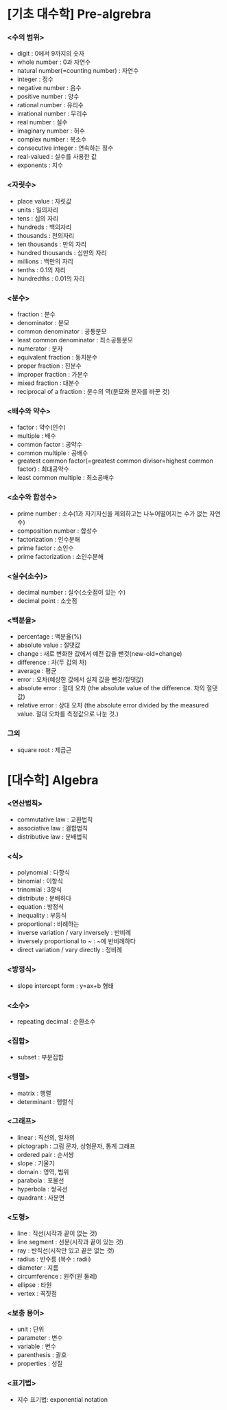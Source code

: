 # [기초 대수학] Pre-algrebra
### <수의 범위>
- digit : 0에서 9까지의 숫자
- whole number : 0과 자연수
- natural number(=counting number) : 자연수
- integer : 정수
- negative number : 음수 
- positive number : 양수
- rational number : 유리수
- irrational number : 무리수
- real number : 실수
- imaginary number : 허수
- complex number : 복소수
- consecutive integer : 연속하는 정수
- real-valued : 실수를 사용한 값
- exponents : 지수
 
### <자릿수>
- place value : 자릿값
- units : 일의자리
- tens : 십의 자리
- hundreds : 백의자리
- thousands : 천의자리
- ten thousands : 만의 자리
- hundred thousands : 십만의 자리
- millions : 백만의 자리
- tenths : 0.1의 자리
- hundredths : 0.01의 자리

### <분수>
- fraction : 분수
- denominator : 분모
- common denominator : 공통분모
- least common denominator : 최소공통분모
- numerator : 분자
- equivalent fraction : 동치분수
- proper fraction : 진분수
- improper fraction : 가분수
- mixed fraction : 대분수
- reciprocal of a fraction : 분수의 역(분모와 분자를 바꾼 것)

### <배수와 약수>
- factor : 약수(인수)
- multiple : 배수
- common factor : 공약수
- common multiple : 공배수
- greatest common factor(=greatest common divisor=highest common factor) : 최대공약수
- least common multiple : 최소공배수
 
### <소수와 합성수>
- prime number : 소수(1과 자기자신을 제외하고는 나누어떨어지는 수가 없는 자연수)
- composition number : 합성수
- factorization : 인수분해
- prime factor : 소인수
- prime factorization : 소인수분해

### <실수(소수)>
- decimal number : 실수(소숫점이 있는 수)
- decimal point : 소숫점
 
### <백분율>
- percentage : 백분율(%)
- absolute value : 절댓값
- change : 새로 변화한 값에서 예전 값을 뺀것(new-old=change)
- difference : 차(두 값의 차)
- average : 평균
- error : 오차(예상한 값에서 실제 값을 뺀것/절댓값)
- absolute error : 절대 오차 (the absolute value of the difference. 차의 절댓값)
- relative error : 상대 오차 (the absolute error divided by the measured value. 절대 오차를 측정값으로 나눈 것.)

### 그외
- square root : 제곱근

# [대수학] Algebra 
### <연산법칙>
- commutative law : 교환법칙
- associative law : 결합법칙
- distributive law : 분배법칙

### <식>
- polynomial : 다항식
- binomial : 이항식
- trinomial : 3항식
- distribute : 분배하다
- equation : 방정식
- inequality : 부등식
- proportional : 비례하는
- inverse variation / vary inversely : 반비례
- inversely proportional to ~ : ~에 반비례하다
- direct variation / vary directly : 정비례

### <방정식>
- slope intercept form : y=ax+b 형태

### <소수>
- repeating decimal : 순환소수

### <집합>
- subset : 부분집합

### <행렬>
- matrix : 행렬
- determinant : 행렬식

### <그래프>
- linear : 직선의, 일차의
- pictograph : 그림 문자, 상형문자, 통계 그래프
- ordered pair : 순서쌍
- slope : 기울기
- domain : 영역, 범위
- parabola : 포물선
- hyperbola : 쌍곡선
- quadrant : 사분면

### <도형>
- line : 직선(시작과 끝이 없는 것)
- line segment : 선분(시작과 끝이 있는 것)
- ray : 반직선(시작만 있고 끝은 없는 것)
- radius : 반수름 (복수 : radii)
- diameter : 지름
- circumference : 원주(원 둘레)
- ellipse : 타원
- vertex : 꼭짓점

### <보충 용어>
- unit : 단위
- parameter : 변수
- variable : 변수
- parenthesis : 괄호
- properties : 성질

### <표기법>
- 지수 표기법: exponential notation